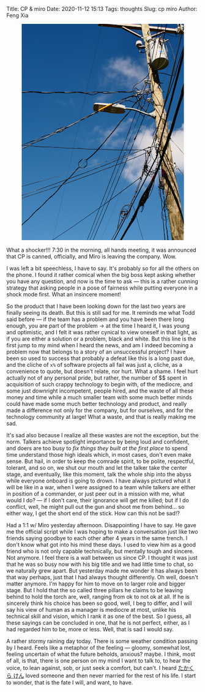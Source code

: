 Title: CP & miro
Date: 2020-11-12 15:13
Tags: thoughts
Slug: cp miro
Author: Feng Xia

<figure class="col l6 m6 s12">
  <img src="images/DSC_1230533.JPG"/>
</figure>

What a shocker!!! 7:30 in the morning, all hands meeting, it was
announced that CP is canned, officially, and Miro is leaving the
company. Wow.

I was left a bit speechless, I have to say. It's probably so for all
the others on the phone. I found it rather comical when the big boss
kept asking whether you have any question, and now is the time to
ask &mdash; this is a rather cunning strategy that asking people in a
pose of fairness while putting everyone in a shock mode first. What an
insincere moment!

So the product that I have been looking down for the last two years
are finally seeing its death. But this is still sad for me. It reminds
me what Todd said before &mdash; if the team has a problem and you
have been there long enough, you are part of the problem &rarr; at the
time I heard it, I was young and optimistic, and I felt it was rather
cynical to view oneself in that light, as if you are either a solution
or a problem, black and white. But this line is the first jump to my
mind when I heard the news, and am I indeed becoming a problem now
that belongs to a story of an unsuccessful project? I have been so
used to success that probably a defeat like this is a long past due,
and the cliche of `x%` of software projects all fail was just a,
cliche, as a convenience to quote, but doesn't relate, nor hurt. What
a shame. I feel hurt actually not of any personal pride, but rather,
the number of $$ spent in acquisition of such crappy technology to
begin with, of the mediocre, and some just downright incompetent,
people hired, and the waste of all these money and time while a much
smaller team with some much better minds could have made some much
better technology and product, and really made a difference not only
for the company, but for ourselves, and for the technology community
at large! What a waste, and that is really making me sad. 

It's sad also because I realize all these wastes are not the
exception, but the norm. Talkers achieve spotlight importance by being
loud and confident, and doers are too busy to _fix things they built
at the first place_ to spend time understand those high ideals which,
in most cases, don't even make sense. But hail, in order to keep the
comrade spirit, to be polite, respectful, tolerant, and so on, we shut
our mouth and let the talker take the center stage, and eventually,
like this moment, talk the whole ship into the abyss while everyone
onboard is going to drown. I have always pictured what it will be like
in a war, when I were assigned to a team while talkers are either in
position of a commander, or just peer out in a mission with me, what
would I do? &mdash; if I don't care, their ignorance will get me
killed; but if I do conflict, well, he might pull out the gun and
shoot me from behind... so either way, I get the short end of the
stick. How can this not be sad!?

Had a 1:1 w/ Miro yesterday afternoon. Disappointing I have to say. He
gave me the official script while I was hoping to make a conversation
just like two friends saying goodbye to each other after 4 years in
the same trench. I don't know what got into his mind these days. I
used to view him as a good friend who is not only capable technically,
but mentally tough and sincere. Not anymore. I feel there is a wall
between us since CP. I thought it was just that he was so busy now
with his big title and we had little time to chat, so we naturally
grew apart. But yesterday made me wonder it has always been that way
perhaps, just that I had always thought differently. Oh well, doesn't
matter anymore. I'm happy for him to move on to larger role and bigger
stage. But I hold that the so called three pillars he claims to be
leaving behind to hold the torch are, well, ranging from ok to not ok
at all. If he is sincerely think his choice has been so good, well, I
beg to differ, and I will say his view of human as a manager is
mediocre at most, unlike his technical skill and vision, which I rank
it as one of the best. So I guess, all these sayings can be concluded
in one, that he is not perfect, either, as I had regarded him to be,
more or less. Well, that is sad I would say.

A rather stormy raining day today. There is some weather condition
passing by I heard. Feels like a metaphor of the feeling &mdash;
gloomy, somewhat lost, feeling uncertain of what the future beholds,
anxious? maybe. I think, most of all, is that, there is one person on
my mind I want to talk to, to hear the voice, to lean against, sob, or
just seek a comfort, but can't. I heard [たかくら けん][1] loved
someone and then never married for the rest of his life. I start to
wonder, that is the fate I will, and want, to have.

[1]: https://ja.wikipedia.org/wiki/%E9%AB%98%E5%80%89%E5%81%A5
